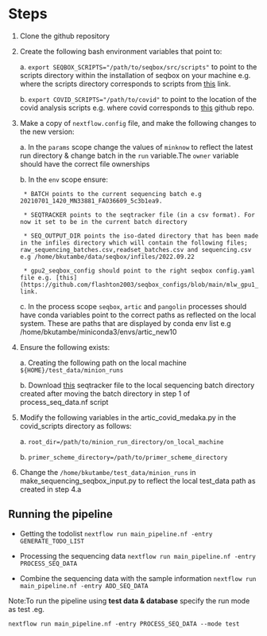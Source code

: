 # Steps

1. Clone the github repository
2. Create the following bash environment variables that point to:

    a. `export SEQBOX_SCRIPTS="/path/to/seqbox/src/scripts"` to point to the scripts directory within the installation of seqbox on your machine e.g.  where the scripts directory corresponds to scripts from [this](https://github.com/flashton2003/seqbox/tree/master/src/scripts) link.
    
    b. `export COVID_SCRIPTS="/path/to/covid"` to point to the location of the covid analysis scripts e.g.  where covid corresponds to [this](https://github.com/flashton2003/covid) github repo.

3. Make a copy of `nextflow.config` file, and make the following changes to the new version:

    a. In the `params` scope change the values of `minknow` to reflect the latest run directory & change batch in the `run` variable.The `owner` variable should have the correct file ownerships

    b. In the `env` scope ensure:

        * BATCH points to the current sequencing batch e.g 20210701_1420_MN33881_FAO36609_5c3b1ea9.

        * SEQTRACKER points to the seqtracker file (in a csv format). For now it set to be in the current batch directory

        * SEQ_OUTPUT_DIR points the iso-dated directory that has been made in the infiles directory which will contain the following files; raw_sequencing_batches.csv,readset_batches.csv and sequencing.csv e.g /home/bkutambe/data/seqbox/infiles/2022.09.22

        * gpu2_seqbox_config should point to the right seqbox config.yaml file e.g. [this](https://github.com/flashton2003/seqbox_configs/blob/main/mlw_gpu1_seqbox_config.yaml) link.

    c. In the process scope `seqbox`, `artic` and `pangolin` processes should have conda variables point to the correct paths as reflected on the local system. These are paths that are displayed by conda env list e.g /home/bkutambe/miniconda3/envs/artic_new10

4. Ensure the following exists:

    a. Creating the following path on the local machine `${HOME}/test_data/minion_runs`
    
    b. Download [this](https://www.dropbox.com/s/70i0xewtnqdqe2f/20210701_1420_MN33881_FAO36609_5c3b1ea9.csv?dl=0) seqtracker file to the local sequencing batch directory created after moving the batch directory in step 1 of process_seq_data.nf script

5. Modify the following variables in the artic_covid_medaka.py in the covid_scripts directory as follows:

    a. `root_dir=/path/to/minion_run_directory/on_local_machine`

    b. `primer_scheme_directory=/path/to/primer_scheme_directory`

6. Change the  `/home/bkutambe/test_data/minion_runs` in make_sequencing_seqbox_input.py to reflect the local test_data path as created in step 4.a 




## Running the pipeline

* Getting the todolist
`nextflow run main_pipeline.nf -entry GENERATE_TODO_LIST`

* Processing the sequencing data
`nextflow run main_pipeline.nf -entry PROCESS_SEQ_DATA`

* Combine the sequencing data with the sample information 
`nextflow run main_pipeline.nf -entry ADD_SEQ_DATA`


Note:To run the pipeline using **test data & database** specify the run mode as test .eg.

`nextflow run main_pipeline.nf -entry PROCESS_SEQ_DATA --mode test`

